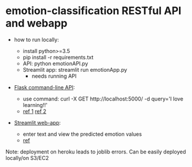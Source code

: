 # emotion-classification RESTful API and webapp

- how to run locally: 
    - install python>=3.5
    - pip install -r requirements.txt
    - API: python emotionAPI.py
    - Streamlit app: streamlit run emotionApp.py
        - needs running API

- [Flask command-line API](emotionAPI.py): 
    - use command: curl -X GET http://localhost:5000/ -d query='I love learning!!'
    - [ref 1](https://towardsdatascience.com/deploying-a-machine-learning-model-as-a-rest-api-4a03b865c166) [ref 2](https://www.datacamp.com/community/tutorials/machine-learning-models-api-python)

- [Streamlit web-app](emotionApp.py):
    - enter text and view the predicted emotion values
    - [ref](https://github.com/kmjoshi/intro_to_streamlit)

Note: deployment on heroku leads to joblib errors. Can be easily deployed locally/on S3/EC2